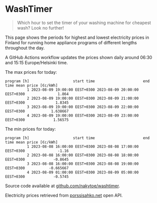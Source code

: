 
# WashTimer

> Which hour to set the timer of your washing machine for cheapest wash? Look no further!

This page shows the periods for highest and lowest electricity prices in Finland 
for running home appliance programs of different lengths throughout the day. 

A GitHub Actions workflow updates the prices shown daily around 06:30 and 15:15 Europe/Helsinki time.

The max prices for today:

	program [h]                    start time                      end time mean price [€c/kWh]
	          1 2023-08-09 19:00:00 EEST+0300 2023-08-09 20:00:00 EEST+0300               1.864
	          2 2023-08-09 19:00:00 EEST+0300 2023-08-09 21:00:00 EEST+0300              1.8345
	          3 2023-08-09 19:00:00 EEST+0300 2023-08-09 22:00:00 EEST+0300            1.638667
	          4 2023-08-09 19:00:00 EEST+0300 2023-08-09 23:00:00 EEST+0300             1.56575

The min prices for today:

	program [h]                    start time                      end time mean price [€c/kWh]
	          1 2023-08-08 16:00:00 EEST+0300 2023-08-08 17:00:00 EEST+0300               -1.16
	          2 2023-08-08 16:00:00 EEST+0300 2023-08-08 18:00:00 EEST+0300             -0.8645
	          3 2023-08-08 16:00:00 EEST+0300 2023-08-08 19:00:00 EEST+0300           -0.665667
	          4 2023-08-09 01:00:00 EEST+0300 2023-08-09 05:00:00 EEST+0300             -0.5745


Source code available at [github.com/nakytoe/washtimer](https://github.com/nakytoe/washtimer).

Electricity prices retrieved from [porssisahko.net](https://porssisahko.net/api) open API.
